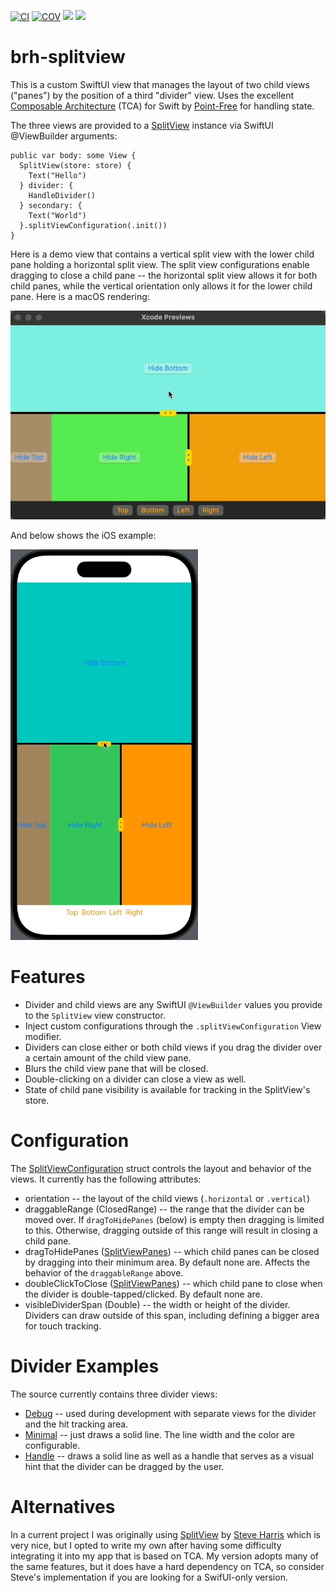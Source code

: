 [![CI](https://github.com/bradhowes/brh-splitview/workflows/CI/badge.svg)](.github/workflows/CI.yml)
[![COV](https://img.shields.io/endpoint?url=https://gist.githubusercontent.com/bradhowes/16c85b76b7ca6fa55902ac6661e3bfde/raw/brh-splitview-coverage.json)](.github/workflows/CI.yml)
[![](https://img.shields.io/endpoint?url=https%3A%2F%2Fswiftpackageindex.com%2Fapi%2Fpackages%2Fbradhowes%2Fbrh-splitview%2Fbadge%3Ftype%3Dswift-versions)](https://swiftpackageindex.com/bradhowes/brh-splitview)
[![](https://img.shields.io/endpoint?url=https%3A%2F%2Fswiftpackageindex.com%2Fapi%2Fpackages%2Fbradhowes%2Fbrh-splitview%2Fbadge%3Ftype%3Dplatforms)](https://swiftpackageindex.com/bradhowes/brh-splitview)

# brh-splitview

This is a custom SwiftUI view that manages the layout of two child views ("panes") by the position of a third 
"divider" view. Uses the excellent 
[Composable Architecture](https://github.com/pointfreeco/swift-composable-architecture) (TCA) for Swift by
[Point-Free](https://www.pointfree.co) for handling state.

The three views are provided to a [SplitView](Sources/brh-splitview/SplitViewFeature.swift) instance via SwiftUI
@ViewBuilder arguments:

```
public var body: some View {
  SplitView(store: store) {
    Text("Hello")
  } divider: {
    HandleDivider()
  } secondary: {
    Text("World")
  }.splitViewConfiguration(.init())
}
```

Here is a demo view that contains a vertical split view with the lower child pane holding a horizontal split view. The
split view configurations enable dragging to close a child pane -- the horizontal split view allows it for both child
panes, while the vertical orientation only allows it for the lower child pane. Here is a macOS rendering:

![](media/macOS.gif?raw=true)

And below shows the iOS example:

<img src="media/iOS.gif?raw=true" width="300">

# Features

* Divider and child views are any SwiftUI `@ViewBuilder` values you provide to the `SplitView` view constructor.
* Inject custom configurations through the `.splitViewConfiguration` View modifier.
* Dividers can close either or both child views if you drag the divider over a certain amount of the child view pane.
* Blurs the child view pane that will be closed.
* Double-clicking on a divider can close a view as well.
* State of child pane visibility is available for tracking in the SplitView's store.

# Configuration

The [SplitViewConfiguration](Sources/brh-splitview/SplitViewConfiguration.swift) struct controls the layout and 
behavior of the views. It currently has the following attributes:

* orientation -- the layout of the child views (`.horizontal` or `.vertical`)
* draggableRange (ClosedRange) -- the range that the divider can be moved over. If `dragToHidePanes` (below) is
empty then dragging is limited to this. Otherwise, dragging outside of this range will result in closing a
child pane.
* dragToHidePanes ([SplitViewPanes](Sources/brh-splitview/SplitViewPanes.swift)) -- which child panes can be closed by 
  dragging into their minimum area. By default none are. Affects the behavior of the `draggableRange` above.
* doubleClickToClose ([SplitViewPanes](Sources/brh-splitview/SplitViewPanes.swift)) -- which child pane to close when
  the divider is double-tapped/clicked. By default none are.
* visibleDividerSpan (Double) -- the width or height of the divider. Dividers can draw outside of this span, including 
  defining a bigger area for touch tracking.

# Divider Examples

The source currently contains three divider views:

* [Debug](Sources/brh-splitview/Dividers/Debug.swift) -- used during development with separate views for the divider 
  and the hit tracking area.
* [Minimal](Sources/brh-splitview/Dividers/Minimal.swift) -- just draws a solid line. The line width and the color are 
  configurable.
* [Handle](Sources/brh-splitview/Dividers/Handle.swift) -- draws a solid line as well as a handle that serves as a 
  visual hint that the divider can be dragged by the user.

# Alternatives

In a current project I was originally using [SplitView](https://github.com/stevengharris/SplitView) by
[Steve Harris](https://github.com/stevengharris) which is very nice, but I opted to write my own after having some
difficulty integrating it into my app that is based on TCA. My version adopts many of the same features, but it does
have a hard dependency on TCA, so consider Steve's implementation if you are looking for a SwifUI-only version.

